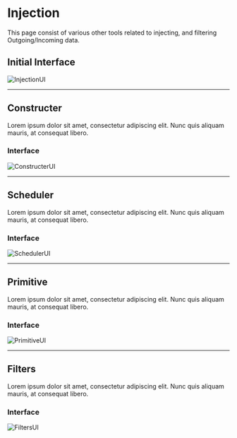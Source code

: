# Injection
This page consist of various other tools related to injecting, and filtering Outgoing/Incoming data.

## Initial Interface
![InjectionUI](http://i.imgur.com/YPsZO2M.png)

---
## Constructer
Lorem ipsum dolor sit amet, consectetur adipiscing elit. Nunc quis aliquam mauris, at consequat libero.

### Interface
![ConstructerUI](http://i.imgur.com/L4fvss8.png)

---
## Scheduler
Lorem ipsum dolor sit amet, consectetur adipiscing elit. Nunc quis aliquam mauris, at consequat libero.

### Interface
![SchedulerUI](http://i.imgur.com/MhXNLgR.png)

---
## Primitive
Lorem ipsum dolor sit amet, consectetur adipiscing elit. Nunc quis aliquam mauris, at consequat libero.

### Interface
![PrimitiveUI](http://i.imgur.com/1EZID5b.png)

---
## Filters
Lorem ipsum dolor sit amet, consectetur adipiscing elit. Nunc quis aliquam mauris, at consequat libero.

### Interface
![FiltersUI](http://i.imgur.com/CCPkhnl.png)

